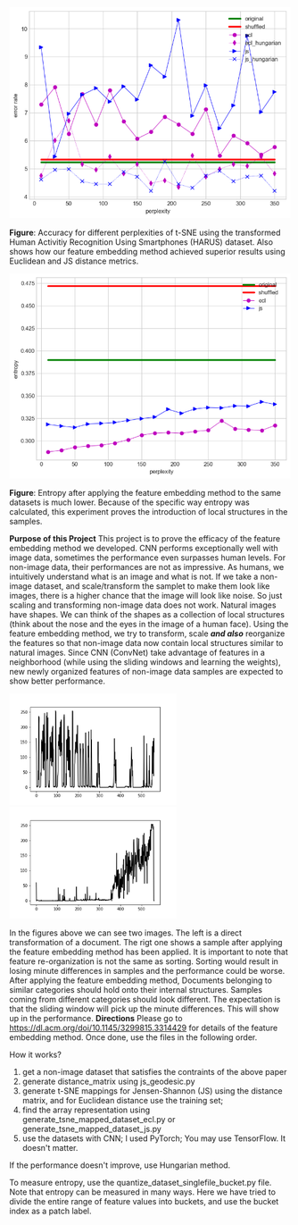 ![Accuracy for different perplexities of t-SNE. Also shows how our feature embedding method achieved superior resutls using Euclidean and JS distance metrics.](HARUS_accuracy.png)

**Figure**: Accuracy for different perplexities of t-SNE using the transformed Human Activitiy Recognition Using Smartphones (HARUS) dataset. Also shows how our feature embedding method achieved superior results using Euclidean and JS distance metrics.


![HARUS Entropy](HARUS_entropy.png)

**Figure**: Entropy after applying the feature embedding method to the same datasets is much lower. Because of the specific way entropy was calculated, this experiment proves the introduction of local structures in the samples.

**Purpose of this Project**
This project is to prove the efficacy of the feature embedding method we developed. CNN performs exceptionally well with image data, sometimes the performance even surpasses human levels. For non-image data, their performances are not as impressive. As humans, we intuitively understand what is an image and what is not. If we take a non-image dataset, and scale/transform the samplet to make them look like images, there is a higher chance that the image will look like noise. So just scaling and transforming non-image data does not work. Natural images have shapes. We can think of the shapes as a collection of local structures (think about the nose and the eyes in the image of a human face). Using the feature embedding method, we try to transform, scale ***and also*** reorganize the features so that non-image data now contain local structures similar to natural images. Since CNN (ConvNet) take advantage of features in a neighborhood (while using the sliding windows and learning the weights), new newly organized features of non-image data samples are expected to show better performance.

<p float="left">
  <img src="harus_transformed.png" width="300" />
  <img src="harus_ecl_110.png" width="300" />
</p>

In the figures above we can see two images. The left is a direct transformation of a document. The rigt one shows a sample after applying the feature embedding method has been applied. It is important to note that feature re-organization is not the same as sorting. Sorting would result in losing minute differences in samples and the performance could be worse. After applying the feature embedding method, Documents belonging to similar categories should hold onto their internal structures. Samples coming from different categories should look different. The expectation is that the sliding window will pick up the minute differences. This will show up in the performance.
**Directions**
Please go to https://dl.acm.org/doi/10.1145/3299815.3314429 for details of the feature embedding method. Once done, use the files in the following order.

How it works?

1. get a non-image dataset that satisfies the contraints of the above paper
2. generate distance_matrix using js_geodesic.py
3. generate t-SNE mappings for Jensen-Shannon (JS) using the distance matrix, and for Euclidean distance use the training set;
4. find the array representation using generate_tsne_mapped_dataset_ecl.py or generate_tsne_mapped_dataset_js.py
5. use the datasets with CNN; I used PyTorch; You may use TensorFlow. It doesn't matter.

If the performance doesn't improve, use Hungarian method. 

To measure entropy, use the quantize_dataset_singlefile_bucket.py file. Note that entropy can be measured in many ways. Here we have tried to divide the entire range of feature values into buckets, and use the bucket index as a patch label.
